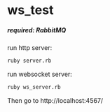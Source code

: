 # ws_test

##### required: RabbitMQ

run http server:

```bash
ruby server.rb
```
run websocket server:

```bash
ruby ws_server.rb
```

Then go to http://localhost:4567/


